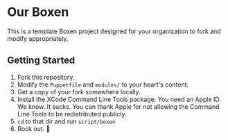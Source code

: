 # Our Boxen

This is a template Boxen project designed for your organization to fork and
modify appropriately.

## Getting Started

1. Fork this repository.
2. Modify the `Puppetfile` and `modules/` to your heart's content.
3. Get a copy of your fork somewhere locally.
4. Install the XCode Command Line Tools package. You need an Apple ID. We know. It sucks. You can thank Apple for not allowing the Command Line Tools to be redistributed publicly.
5. `cd` to that dir and run `script/boxen`
6. Rock out. :metal:
